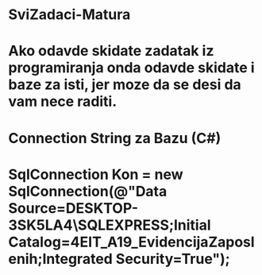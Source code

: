 # SviZadaci-Matura
# Ako odavde skidate zadatak iz programiranja onda odavde skidate i baze za isti, jer moze da se desi da vam nece raditi.
# Connection String za Bazu (C#)
# SqlConnection Kon = new SqlConnection(@"Data Source=DESKTOP-3SK5LA4\SQLEXPRESS;Initial Catalog=4EIT_A19_EvidencijaZaposlenih;Integrated Security=True");
